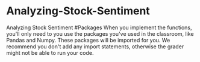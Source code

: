 # Analyzing-Stock-Sentiment
Analyzing Stock Sentiment
#Packages
When you implement the functions, you'll only need to you use the packages you've used in the classroom, like Pandas and Numpy. These packages will be imported for you. We recommend you don't add any import statements, otherwise the grader might not be able to run your code.
